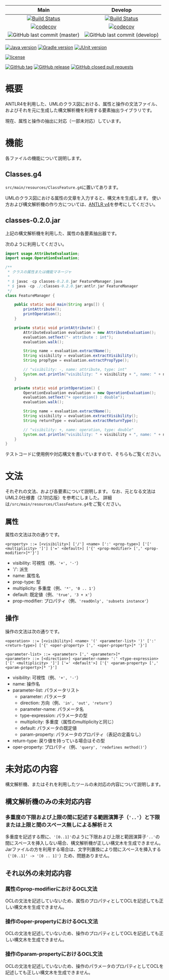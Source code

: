 |Main|Develop|
|:--:|:--:|
|[![Build Status](https://travis-ci.org/Morichan/ClassesGrammar.svg?branch=master)](https://travis-ci.org/Morichan/ClassesGrammar)|[![Build Status](https://travis-ci.org/Morichan/ClassesGrammar.svg?branch=develop)](https://travis-ci.org/Morichan/ClassesGrammar)|
|[![codecov](https://codecov.io/gh/Morichan/ClassesGrammar/branch/master/graph/badge.svg)](https://codecov.io/gh/Morichan/ClassesGrammar)|[![codecov](https://codecov.io/gh/Morichan/ClassesGrammar/branch/develop/graph/badge.svg)](https://codecov.io/gh/Morichan/ClassesGrammar)|
|![GitHub last commit (master)](https://img.shields.io/github/last-commit/Morichan/ClassesGrammar/master.svg)|![GitHub last commit (develop)](https://img.shields.io/github/last-commit/Morichan/ClassesGrammar/develop.svg)|

[![Java version](https://img.shields.io/badge/java-9+-4c7e9f.svg)](https://www.java.com/en/)
[![Gradle version](https://img.shields.io/badge/gradle-4.3+-007042.svg)](https://gradle.org/docs/)
[![JUnit version](https://img.shields.io/badge/junit-5+-dc524a.svg)](http://junit.org/junit5/)

[![license](https://img.shields.io/github/license/Morichan/ClassesGrammar.svg)](LICENSE)

[![GitHub tag](https://img.shields.io/github/tag/Morichan/ClassesGrammar.svg)](https://github.com/Morichan/ClassesGrammar/tags)
[![GitHub release](https://img.shields.io/github/release/Morichan/ClassesGrammar/all.svg)](https://github.com/Morichan/ClassesGrammar/releases)
[![GitHub closed pull requests](https://img.shields.io/github/issues-pr-closed-raw/Morichan/ClassesGrammar.svg)](https://github.com/Morichan/ClassesGrammar/pulls?q=is%3Apr+is%3Aclosed)

# 概要

ANTLR4を利用した、UMLのクラス図における、属性と操作の文法ファイル、およびそれを元に生成した構文解析機を利用する要素抽出ライブラリです。

現在、属性と操作の抽出に対応（一部未対応）しています。



# 機能

各ファイルの機能について説明します。

## Classes.g4

`src/main/resources/ClassFeature.g4`に置いてあります。

UMLのクラス図における属性の文章を入力すると、構文木を生成します。
使い方および構文解析機の作り方については、[ANTLR v4](https://github.com/antlr/antlr4)を参考にしてください。

## classes-0.2.0.jar

上記の構文解析機を利用した、属性の各要素抽出器です。

次のように利用してください。

```java:FeatureManager.java
import usage.AttributeEvaluation;
import usage.OperationEvaluation;

/**
 * クラスの属性または機能マネージャ
 *
 * $ javac -cp classes-0.2.0.jar FeatureManager.java
 * $ java -cp ./;classes-0.2.0.jar;antlr.jar FeatureManager
 */
class FeatureManager {

    public static void main(String args[]) {
        printAttribute();
        printOperation();
    }

    private static void printAttribute() {
        AttributeEvaluation evaluation = new AttributeEvaluation();
        evaluation.setText("- attribute : int");
        evaluation.walk();

        String name = evaluation.extractName();
        String visibility = evaluation.extractVisibility();
        String propType = evaluation.extractPropType();

        // "visibility: -, name: attribute, type: int"
        System.out.println("visibility: " + visibility + ", name: " + name + ", type: " + propType);
    }

    private static void printOperation() {
        OperationEvaluation evaluation = new OperationEvaluation();
        evaluation.setText("+ operation() : double");
        evaluation.walk();

        String name = evaluation.extractName();
        String visibility = evaluation.extractVisibility();
        String returnType = evaluation.extractReturnType();

        // "visibility: +, name: operation, type: double"
        System.out.println("visibility: " + visibility + ", name: " + name + ", type: " + returnType);
    }
}
```

テストコードに使用例や対応構文を書いていますので、そちらもご覧ください。



# 文法

それぞれの文法、および各要素について説明します。
なお、元となる文法はUML2.0仕様書（2.1対応版）を参考にしました。
詳細は`/src/main/resources/ClassFeature.g4`をご覧ください。

## 属性

属性の文法は次の通りです。

```EBNF:AttributeGrammar
<property> ::= [<visibility>] ['/'] <name> [':' <prop-type>] ['[' <multiplicity> ']'] ['=' <default>] ['{' <prop-modifier> [',' <prop-modifier>]*'}']
```

* visibility: 可視性（例、`'+', '-'`）
* '/': 派生
* name: 属性名
* prop-type: 型
* multiplicity: 多重度（例、`'*', '0 .. 1'`）
* default: 既定値（例、`'true', '3 + x'`）
* prop-modifier: プロパティ（例、`'readOnly', 'subsets instance'`）

## 操作

操作の文法は次の通りです。

```EBNF:OperationGrammar
<operation> ::= [<visibility>] <name> '(' <parameter-list> ')' [':' <return-type>] ['{' <oper-property> [',' <oper-property>]* '}']

<parameter-list> ::= <parameter> [',' <parameter>]*
<parameter> ::= [<direction>] <parameter-name> ':' <type-expression> ['[' <multiplicity> ']'] ['=' <default'>] ['{' <param-property> [',' <param-property>]* '}']
```

* visibility: 可視性（例、`'+', '-'`）
* name: 操作名
* parameter-list: パラメータリスト
    * parameter: パラメータ
    * direction: 方向（例、`'in', 'out', 'return'`）
    * parameter-name: パラメータ名
    * type-expression: パラメータの型
    * multiplicity: 多重度（属性のmultiplicityと同じ）
    * default: パラメータの既定値
    * param-property: パラメータのプロパティ（表記の定義なし）
* return-type: 戻り値を持っている場合はその型
* oper-property: プロパティ（例、`'query', 'redefines method()'`）



# 未対応の内容

構文解析機、またはそれを利用したツールの未対応の内容について説明します。

## 構文解析機のみの未対応内容

### 多重度の下限および上限の間に記述する範囲演算子（`'..'`）と下限または上限と間のスペース無しによる解析ミス

多重度を記述する際に、`'[0..1]'`のように下限および上限と範囲演算子`'..'`の間にスペースを挿入しない場合、構文解析機が正しい構文木を生成できません。
Jarファイルの方を利用する場合は、文字列置換により間にスペースを挿入する（`'[0..1]' -> '[0 .. 1]'`）ため、問題ありません。

## それ以外の未対応内容

### 属性のprop-modifierにおけるOCL文法

OCLの文法を記述していないため、属性のプロパティとしてOCLを記述しても正しい構文木を生成できません。

### 操作のoper-propertyにおけるOCL文法

OCLの文法を記述していないため、操作のプロパティとしてOCLを記述しても正しい構文木を生成できません。

### 操作のparam-propertyにおけるOCL文法

OCLの文法を記述していないため、操作のパラメータのプロパティとしてOCLを記述しても正しい構文木を生成できません。
